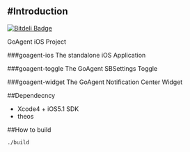 #Introduction
-------------

[![Bitdeli Badge](https://d2weczhvl823v0.cloudfront.net/goagent/goagent-ios/trend.png)](https://bitdeli.com/free "Bitdeli Badge")  

GoAgent iOS Project

###goagent-ios 
    The standalone iOS Application

###goagent-toggle
    The GoAgent SBSettings Toggle
    
###goagent-widget
    The GoAgent Notification Center Widget

##Dependecncy

*  Xcode4 + iOS5.1 SDK  
*  theos  

##How to build

	./build






	
	
